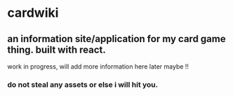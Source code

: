 # cardwiki

## an information site/application for my card game thing. built with react.

work in progress, will add more information here later maybe !!

### do not steal any assets or else i will hit you.
